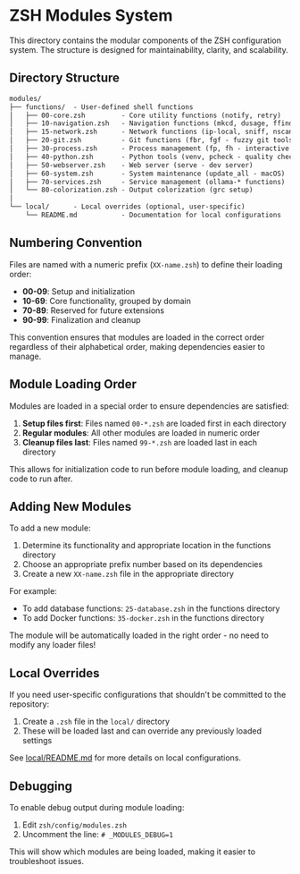 # ZSH Modules System

This directory contains the modular components of the ZSH configuration system. The structure is designed for maintainability, clarity, and scalability.

## Directory Structure

```markdown
modules/
├── functions/  - User-defined shell functions
│   ├── 00-core.zsh         - Core utility functions (notify, retry)
│   ├── 10-navigation.zsh   - Navigation functions (mkcd, dusage, ffind, fdir)
│   ├── 15-network.zsh      - Network functions (ip-local, sniff, nscan)
│   ├── 20-git.zsh          - Git functions (fbr, fgf - fuzzy git tools)
│   ├── 30-process.zsh      - Process management (fp, fh - interactive tools)
│   ├── 40-python.zsh       - Python tools (venv, pcheck - quality checker)
│   ├── 50-webserver.zsh    - Web server (serve - dev server)
│   ├── 60-system.zsh       - System maintenance (update_all - macOS)
│   ├── 70-services.zsh     - Service management (ollama-* functions)
│   └── 80-colorization.zsh - Output colorization (grc setup)
│
└── local/      - Local overrides (optional, user-specific)
    └── README.md           - Documentation for local configurations
```

## Numbering Convention

Files are named with a numeric prefix (`XX-name.zsh`) to define their loading order:

- **00-09**: Setup and initialization
- **10-69**: Core functionality, grouped by domain
- **70-89**: Reserved for future extensions
- **90-99**: Finalization and cleanup

This convention ensures that modules are loaded in the correct order regardless of their alphabetical order, making dependencies easier to manage.

## Module Loading Order

Modules are loaded in a special order to ensure dependencies are satisfied:

1. **Setup files first**: Files named `00-*.zsh` are loaded first in each directory
2. **Regular modules**: All other modules are loaded in numeric order
3. **Cleanup files last**: Files named `99-*.zsh` are loaded last in each directory

This allows for initialization code to run before module loading, and cleanup code to run after.

## Adding New Modules

To add a new module:

1. Determine its functionality and appropriate location in the functions directory
2. Choose an appropriate prefix number based on its dependencies
3. Create a new `XX-name.zsh` file in the appropriate directory

For example:

- To add database functions: `25-database.zsh` in the functions directory
- To add Docker functions: `35-docker.zsh` in the functions directory

The module will be automatically loaded in the right order - no need to modify any loader files!

## Local Overrides

If you need user-specific configurations that shouldn't be committed to the repository:

1. Create a `.zsh` file in the `local/` directory
2. These will be loaded last and can override any previously loaded settings

See [local/README.md](local/README.md) for more details on local configurations.

## Debugging

To enable debug output during module loading:

1. Edit `zsh/config/modules.zsh`
2. Uncomment the line: `# _MODULES_DEBUG=1`

This will show which modules are being loaded, making it easier to troubleshoot issues.
